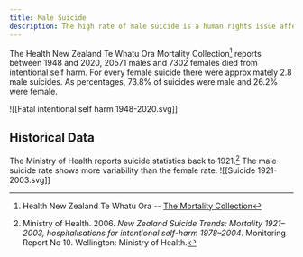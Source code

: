 ```yaml
---
title: Male Suicide
description: The high rate of male suicide is a human rights issue affecting men's right to life and right to health.
---
```


The Health New Zealand Te Whatu Ora Mortality Collection[^1] reports between 1948 and 2020, 20571 males and 7302 females died from intentional self harm. For every female suicide there were approximately 2.8 male suicides. As percentages, 73.8\% of suicides were male and 26.2\% were female.

![[Fatal intentional self harm 1948-2020.svg]]

## Historical Data

The Ministry of Health reports suicide statistics back to 1921.[^2] The male suicide rate shows more variability than the female rate.
![[Suicide 1921-2003.svg]]
[^1]: Health New Zealand Te Whatu Ora -- [The Mortality Collection](https://www.tewhatuora.govt.nz/for-health-professionals/data-and-statistics/nz-health-statistics/national-collections-and-surveys/collections/mortality-collection)
[^2]: Ministry of Health. 2006. *New Zealand Suicide Trends: Mortality 1921–2003, hospitalisations for intentional self-harm 1978–2004*. Monitoring Report No 10. Wellington: Ministry of Health.